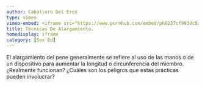 ```yaml
---
author: Caballero Del Eros
type: vimeo
vimeo-embed: <iframe src="https://www.pornhub.com/embed/ph6237cf993dc5a" frameborder="0" width="500" height="281" scrolling="no" allowfullscreen></iframe>
title: Técnicas De Alargamiento.
homedisplay: iframe
category: [Sex Ed]
---
```

El alargamiento del pene generalmente se refiere al uso de las manos o de un dispositivo para aumentar la longitud o circunferencia del miembro. ¿Realmente funcionan? ¿Cuáles son los peligros que estas prácticas pueden involucrar?
